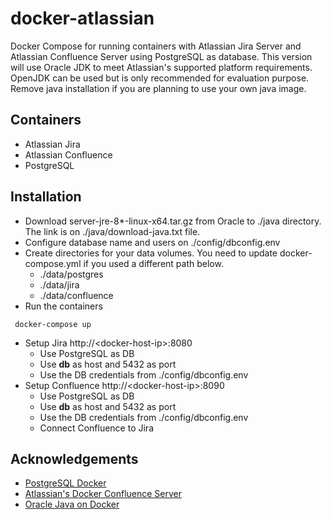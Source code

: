 # docker-atlassian
Docker Compose for running containers with Atlassian Jira Server and Atlassian Confluence Server using PostgreSQL as database. This version will use Oracle JDK to meet Atlassian's supported platform requirements. OpenJDK can be used but is only recommended for evaluation purpose. Remove java installation if you are planning to use your own java image.

## Containers
* Atlassian Jira
* Atlassian Confluence
* PostgreSQL

## Installation
* Download server-jre-8*-linux-x64.tar.gz from Oracle to ./java directory. The link is on ./java/download-java.txt file.
* Configure database name and users on ./config/dbconfig.env
* Create directories for your data volumes. You need to update docker-compose.yml if you used a different path below.
   * ./data/postgres 
   * ./data/jira
   * ./data/confluence
* Run the containers
```
 docker-compose up 
```
* Setup Jira http://\<docker-host-ip\>:8080
  * Use PostgreSQL as DB
  * Use **db** as host and 5432 as port
  * Use the DB credentials from ./config/dbconfig.env
* Setup Confluence http://\<docker-host-ip\>:8090
  * Use PostgreSQL as DB
  * Use **db** as host and 5432 as port
  * Use the DB credentials from ./config/dbconfig.env
  * Connect Confluence to Jira

## Acknowledgements
* [PostgreSQL Docker](https://hub.docker.com/_/postgres/)
* [Atlassian's Docker Confluence Server](https://bitbucket.org/atlassian/docker-atlassian-confluence-server)
* [Oracle Java on Docker](https://github.com/oracle/docker-images/tree/master/OracleJava)

